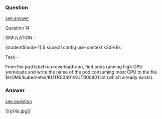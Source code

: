### Question

[see answer](#answer)

Question 14

SIMULATION -

[student$node-1] $ kubectl config use-context k3d-k8s

Task -

From the pod label run=overload-cpu, find pods running high CPU workloads and write the name of the pod consuming most CPU to the file $HOME/kubernetes/KUTR00401/KUTR00401.txt (which already exists).
























### Answer

[see question](#question)

![[q14a.jpg]]
